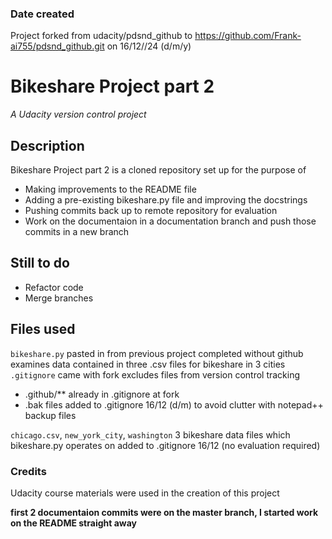 ### Date created
Project forked from udacity/pdsnd_github to https://github.com/Frank-ai755/pdsnd_github.git on 16/12//24 (d/m/y)

# Bikeshare Project part 2
_A Udacity version control project_

## Description
Bikeshare Project part 2 is a cloned repository set up for the purpose of 

* Making improvements to the README file
* Adding a pre-existing bikeshare.py file and improving the docstrings
* Pushing commits back up to remote repository for evaluation
* Work on the documentaion in a documentation branch and push those commits in a new branch  

## Still to do
* Refactor code
* Merge branches

## Files used
`bikeshare.py` pasted in from previous project completed without github examines data contained in three .csv files for bikeshare in 3 cities
`.gitignore` came with fork excludes files from version control tracking

* .github/** already in .gitignore at fork
* .bak files added to .gitignore 16/12 (d/m) to avoid clutter with notepad++ backup files

`chicago.csv`, `new_york_city`, `washington` 3 bikeshare data files which bikeshare.py operates on added to .gitignore 16/12 (no evaluation required)


### Credits
Udacity course materials were used in the creation of this project

**first 2 documentaion commits were on the master branch, I started work on the README straight away**

